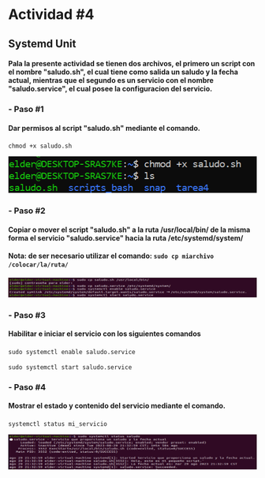 # Actividad #4
## Systemd Unit
#### Pala la presente actividad se tienen dos archivos, el primero un script con el nombre "saludo.sh", el cual tiene como salida un saludo y la fecha actual, mientras que el segundo es un servicio con el nombre "saludo.service", el cual posee la configuracion del servicio.

### - Paso #1
#### Dar permisos al script "saludo.sh" mediante el comando.
`chmod +x saludo.sh`

![Estructura](Imagenes/2.PNG)

### - Paso #2
#### Copiar o mover el script "saludo.sh" a la ruta /usr/local/bin/ de la misma forma el servicio "saludo.service" hacia la ruta /etc/systemd/system/
#### Nota: de ser necesario utilizar el comando: `sudo cp miarchivo /colocar/la/ruta/`
 ![Estructura](Imagenes/4.PNG)

### - Paso #3
#### Habilitar e iniciar el servicio con los siguientes comandos
`sudo systemctl enable saludo.service`

`sudo systemctl start saludo.service`

### - Paso #4
#### Mostrar el estado y contenido del servicio mediante el comando.
`systemctl status mi_servicio`

![Estructura](Imagenes/3.PNG)